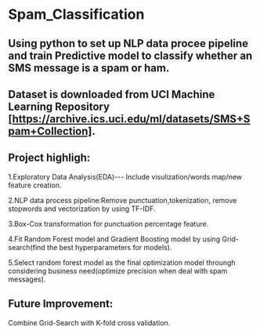 # Spam_Classification

## Using python to set up NLP data procee pipeline and train Predictive model to classify whether an SMS message is a spam or ham.

## Dataset is downloaded from UCI Machine Learning Repository [https://archive.ics.uci.edu/ml/datasets/SMS+Spam+Collection].

## Project highligh:
1.Exploratory Data Analysis(EDA)--- Include visulization/words map/new feature creation.

2.NLP data process pipeline:Remove punctuation,tokenization, remove stopwords and vectorization by using TF-IDF.

3.Box-Cox transformation for punctuation percentage feature.

4.Fit Random Forest model and Gradient Boosting model by using Grid-search(find the best hyperparameters for models).

5.Select random forest model as the final optimization model throungh considering business need(optimize precision when deal with spam messages).

## Future Improvement:
Combine Grid-Search with K-fold cross validation. 



